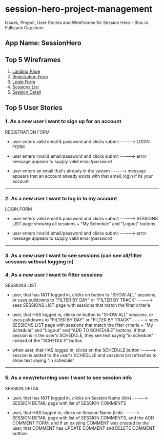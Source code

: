 # session-hero-project-management

Issues, Project, User Stories and Wireframes for Session Hero - Bloc.io Fullstack Capstone.

## App Name: SessionHero

## Top 5 Wireframes
  1. [Landing Page](https://asktami.github.io/sessionhero-project-management/index.html)
  2. [Registration Form](https://asktami.github.io/sessionhero-project-management/registration-form.html)
  3. [Login Form](https://asktami.github.io/sessionhero-project-management/login-form.html)
  4. [Sessions List](https://asktami.github.io/sessionhero-project-management/session-list.html)
  5. [Session Detail](https://asktami.github.io/sessionhero-project-management/session-detail.html)

## Top 5 User Stories
### 1. As a new user I want to sign up for an account

REGISTRATION FORM
- user enters valid email & password and clicks submit -----> LOGIN FORM

- user enters invalid email/password and clicks submit -----> error message appears to supply valid email/password

- user enters an email that's already in the system -----> message appears that an account already exists with that email, login if its your account

-----
### 2. As a new user I want to log in to my account

LOGIN FORM
- user enters valid email & password and clicks submit -----> SESSIONS LIST page showing all sessions +  "My Schedule" and "Logout" buttons

- user enters invalid email/password and clicks submit -----> error message appears to supply valid email/password

-----
### 3. As a new user I want to see sessions (can see all/filter sessions without logging in)
### 4. As a new user I want to filter sessions

SESSIONS LIST
- user, that has NOT logged in, clicks on button to "SHOW ALL" sessions, or uses pulldowns to "FILTER BY DAY" or "FILTER BY TRACK" -----> sees SESSIONS LIST page with sessions that match the filter criteria

- user, that HAS logged in, clicks on button to "SHOW ALL" sessions, or uses pulldowns to "FILTER BY DAY" or "FILTER BY TRACK" -----> sees SESSIONS LIST page with sessions that match the filter criteria +  "My Schedule" and "Logout" and "ADD TO SCHEDULE" buttons; if that session is in the user's SCHEDULE, they see text saying "in schedule" instead of the "SCHEDULE" button

- when user, that HAS logged in, clicks on the SCHEDULE button -----> session is added to the user's SCHEDULE and sessions list refreshes to show text saying "in schedule"

-----
### 5. As a new/returning user I want to see session info

SESSION DETAIL
- user, that has NOT logged in, clicks on Session Name (link) -----> SESSION DETAIL page with list of SESSION COMMENTS

- user, that HAS logged in, clicks on Session Name (link) -----> SESSION DETAIL page with list of SESSION COMMENTS, and the ADD COMMENT FORM,  and if an existing COMMENT was created by the user, that COMMENT has UPDATE COMMENT and DELETE COMMENT buttons
